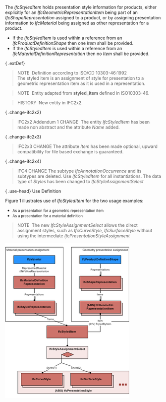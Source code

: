 ﻿The _IfcStyledItem_ holds presentation style information for products, either explicitly for an _IfcGeometricRepresentationItem_ being part of an _IfcShapeRepresentation_ assigned to a product, or by assigning presentation information to _IfcMaterial_ being assigned as other representation for a product.

* If the _IfcStyledItem_ is used within a reference from an _IfcProductDefinitionShape_ then one _Item_ shall be provided.
* If the _IfcStyledItem_ is used within a reference from an _IfcMaterialDefinitionRepresentation_ then no _Item_ shall be provided.

{ .extDef}
> NOTE&nbsp; Definition according to ISO/CD 10303-46:1992  
> The styled item is an assignment of style for presentation to a geometric representation item as it is used in a representation.

> NOTE&nbsp; Entity adapted from **styled_item** defined in ISO10303-46.

> HISTORY &nbsp;New entity in IFC2x2.

{ .change-ifc2x2}
> IFC2x2 Addendum 1 CHANGE&nbsp; The entity _IfcStyledItem_ has been made non abstract and the attribute _Name_ added.

{ .change-ifc2x3}
> IFC2x3 CHANGE The attribute _Item_ has been made optional, upward compatibility for file based exchange is guaranteed.

{ .change-ifc2x4}
> IFC4 CHANGE The subtype _IfcAnnotationOccurrence_ and its subtypes are deleted. Use _IfcStyledItem_ for all instantiations. The data type of _Styles_ has been changed to _IfcStyleAssignmentSelect_

{ .use-head}
Use Definition

Figure 1 illustrates use of _IfcStyledItem_ for the two usage examples:

* <small>As a presentation for a geometric representation item</small>
* <small>As a presentation for a material definition</small>

> NOTE&nbsp; The new _IfcStyleAssignmentSelect_ allows the direct assignment styles, such as _IfcCurveStyle_, _IfcSurfaceStyle_ without using the intermediate _IfcPresentationStyleAssignment_

!["2x4 example"](../../../../../../figures/ifcstyleditem_fig-1.png "Figure 1 &mdash; Styled item")